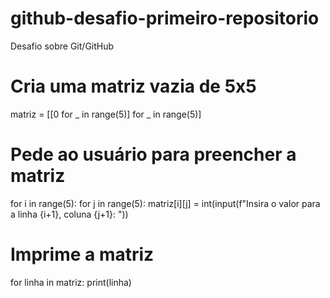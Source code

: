 # github-desafio-primeiro-repositorio
Desafio sobre Git/GitHub

# Cria uma matriz vazia de 5x5
matriz = [[0 for _ in range(5)] for _ in range(5)]

# Pede ao usuário para preencher a matriz
for i in range(5):
    for j in range(5):
        matriz[i][j] = int(input(f"Insira o valor para a linha {i+1}, coluna {j+1}: "))

# Imprime a matriz
for linha in matriz:
    print(linha)
